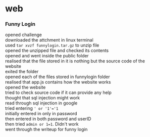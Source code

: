 # web

### Funny Login

opened challenge  
downloaded the attchment in linux terminal   
used `tar xvzf funnylogin.tar.gz` to unzip file  
opened the unzipped file and checked its contents  
opened and went inside the public folder  
realised that the file stored in it is nothing but the source code of the website   
exited the folder   
opened each of the files stored in funnylogin folder  
realised that app.js contains how the website works  
opened the website  
tried to check source code if it can provide any help  
thought that sql injection might work  
read through sql injection in google  
tried entering `' or '1'='1`  
initially entered in only in password  
then entered in both password and userID  
then tried `admin or 1=1`. Didn't work   
went through the writeup for funny login  
